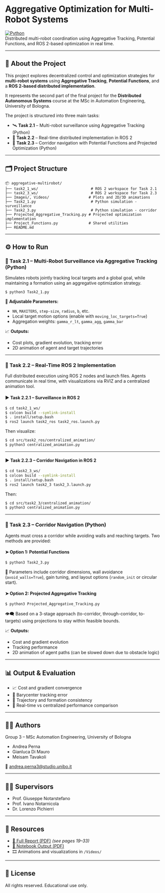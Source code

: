 # Aggregative Optimization for Multi-Robot Systems

[![Python](https://img.shields.io/badge/Python-3.10-blue?logo=python)](https://www.python.org/)  
Distributed multi-robot coordination using Aggregative Tracking, Potential Functions, and ROS 2-based optimization in real time.

---

## 🧠 About the Project

This project explores decentralized control and optimization strategies for **multi-robot systems** using **Aggregative Tracking**, **Potential Functions**, and a **ROS 2-based distributed implementation**.

It represents the second part of the final project for the **Distributed Autonomous Systems** course at the MSc in Automation Engineering, University of Bologna.

The project is structured into three main tasks:

- 🛰 **Task 2.1** – Multi-robot surveillance using Aggregative Tracking (Python)
- 🤖 **Task 2.2** – Real-time distributed implementation in ROS 2
- 🚧 **Task 2.3** – Corridor navigation with Potential Functions and Projected Optimization (Python)

---

## 🗂 Project Structure

```
📦 aggregative-multirobot/
├── task2_1_ws/                        # ROS 2 workspace for Task 2.1
├── task2_3_ws/                        # ROS 2 workspace for Task 2.3
├── Images/, Videos/                  # Plots and 2D/3D animations
├── Task2_1.py                         # Python simulation - surveillance
├── Task2_3.py                         # Python simulation - corridor
├── Projected_Aggregative_Tracking.py # Projected optimization implementation
├── Project_Functions.py              # Shared utilities
├── README.md
```

---

## ⚙️ How to Run

### 🔹 Task 2.1 – Multi-Robot Surveillance via Aggregative Tracking (Python)

Simulates robots jointly tracking local targets and a global goal, while maintaining a formation using an aggregative optimization strategy.

```bash
$ python3 Task2_1.py
```

🔧 **Adjustable Parameters:**
- `NN`, `MAXITERS`, `step-size`, `radius`, `b`, etc.
- Local target motion options (enable with `moving_loc_targets=True`)
- Aggregation weights: `gamma_r_lt`, `gamma_agg`, `gamma_bar`

📈 **Outputs:**
- Cost plots, gradient evolution, tracking error
- 2D animation of agent and target trajectories

---

### 🔹 Task 2.2 – Real-Time ROS 2 Implementation

Full distributed execution using ROS 2 nodes and launch files. Agents communicate in real time, with visualizations via RVIZ and a centralized animation tool.

#### ▶ Task 2.2.1 – Surveillance in ROS 2

```bash
$ cd task2_1_ws/
$ colcon build --symlink-install
$ . install/setup.bash
$ ros2 launch task2_ros task2_ros.launch.py
```

Then visualize:

```bash
$ cd src/task2_ros/centralized_animation/
$ python3 centralized_animation.py
```

---

#### ▶ Task 2.2.3 – Corridor Navigation in ROS 2

```bash
$ cd task2_3_ws/
$ colcon build --symlink-install
$ . install/setup.bash
$ ros2 launch task2_3 task2_3.launch.py
```

Then:

```bash
$ cd src/task2_3/centralized_animation/
$ python3 centralized_animation.py
```

---

### 🔹 Task 2.3 – Corridor Navigation (Python)

Agents must cross a corridor while avoiding walls and reaching targets. Two methods are provided:

#### ➤ Option 1: Potential Functions

```bash
$ python3 Task2_3.py
```

🧩 Parameters include corridor dimensions, wall avoidance (`avoid_walls=True`), gain tuning, and layout options (`random_init` or circular start).

#### ➤ Option 2: Projected Aggregative Tracking

```bash
$ python3 Projected_Aggregative_Tracking.py
```

👁‍🗨 Based on a 3-stage approach (to-corridor, through-corridor, to-targets) using projections to stay within feasible bounds.

📈 **Outputs:**
- Cost and gradient evolution
- Tracking performance
- 2D animation of agent paths (can be slowed down due to obstacle logic)

---

## 📊 Output & Evaluation

- 📈 Cost and gradient convergence
- 📌 Barycenter tracking error
- 🎯 Trajectory and formation consistency
- 🧠 Real-time vs centralized performance comparison

---

## 👨‍🎓 Authors

Group 3 – MSc Automation Engineering, University of Bologna  
- Andrea Perna  
- Gianluca Di Mauro  
- Meisam Tavakoli  

📧 andrea.perna3@studio.unibo.it

---

## 👩‍🏫 Supervisors

- Prof. Giuseppe Notarstefano  
- Prof. Ivano Notarnicola  
- Dr. Lorenzo Pichierri

---

## 📎 Resources

- [📘 Full Report (PDF)](./report_group_03.pdf) *(see pages 19–33)*  
- [📄 Notebook Output (PDF)](./Task2_Output.pdf)  
- 🎞️ Animations and visualizations in `/Videos/`

---

## 📜 License

All rights reserved. Educational use only.
